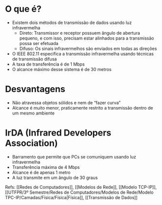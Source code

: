 # O que é?

- Existem dois métodos de transmissão de dados usando luz infravermelha
	- Direto: Transmissor e receptor possuem ângulo de abertura pequeno, e com isso, precisam estar alinhados para a transmissão possa ser efetuada
	- Difuso: Os sinais infravermelhos são enviados em todas as direções
- O IEEE 802.11 especifica a transmissão infravermelha usando técnicas de transmissão difusa
- A taxa de transferência é de 1 Mbps
- O alcance máximo desse sistema é de 30 metros
# Desvantagens

- Não atravessa objetos sólidos e nem de “fazer curva”
- Alcance é muito menor, praticamente restrito a transmissão dentro de um mesmo ambiente
# IrDA (Infrared Developers Association)

- Barramento que permite que PCs se comuniquem usando luz infravermelha
- Transferência máxima de 4 Mbps
- Alcance é de apenas 1 metro
- A luz transmite em um ângulo de 30 graus

Refs: [[Redes de Computadores]], [[Modelos de Rede]], [[Modelo TCP-IP]], [[UTFPR/3º Semestre/Redes de Computadores/Modelos de Rede/Modelo TPC-IP/Camadas/Física/Física|Física]], [[Transmissão de Dados]]